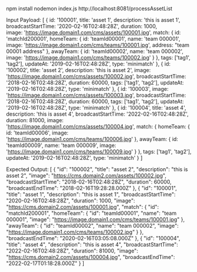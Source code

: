 npm install
nodemon index.js
http://localhost:8081/processAssetList

Input Payload:
[
  {
    id: '100001',
    title: 'asset 1',
    description: 'this is asset 1',
    broadcastStartTime: '2020-02-16T02:48:28Z',
    duration: 1000,  
    image: 'https://image.domain1.com/cms/assets/100001.jpg',
    match: {
      id: 'matchId200001',
      homeTeam: {
        id: 'teamId00001',
        name: 'team 000001',
        image: 'https://image.domain1.com/cms/teams/100001.jpg',
        address: "team 00001 address"
      },
      awayTeam: {
        id: 'teamId00002',
        name: 'team 000002',
        image: 'https://image.domain1.com/cms/teams/100002.jpg'
      }
    },
    tags: ['tag1', 'tag2'],
    updateAt: '2019-02-16T02:48:28Z',
    type: 'minimatch'
  },
  {
    id: '100002',
    title: 'asset 2',
    description: 'this is asset 2',
    image: 'https://image.domain1.com/cms/assets/100002.jpg',
    broadcastStartTime: '2018-02-16T02:48:28Z',
    duration: 60000,
    tags: ['tag1', 'tag2'],
    updateAt: '2019-02-16T02:48:28Z',
    type: 'minimatch'
  },
  {
    id: '100003',
    image: 'https://image.domain1.com/cms/assets/100003.jpg',
    broadcastStartTime: '2018-02-16T02:48:28Z',
    duration: 60000,
    tags: ['tag1', 'tag2'],
    updateAt: '2019-02-16T02:48:28Z',
    type: 'minimatch'
  },
  {
    id: '100004',
    title: 'asset 4',
    description: 'this is asset 4',
    broadcastStartTime: '2022-02-16T02:48:28Z',
    duration: 81000,
    image: 'https://image.domain1.com/cms/assets/100004.jpg',
    match: {
      homeTeam: {
        id: 'teamId00006',
        image: 'https://image.domain1.com/cms/teams/100006.jpg'
      },
      awayTeam: {
        id: 'teamId00009',
        name: 'team 000009',
        image: 'https://image.domain1.com/cms/teams/100009.jpg'
      }
    },
    tags: ['tag1', 'tag2'],
    updateAt: '2019-02-16T02:48:28Z',
    type: 'minimatch'
  }
]

Expected Output:
[
    {
        "id": "100002",
        "title": "asset 2",
        "description": "this is asset 2",
        "image": "https://cms.domain2.com/assets/100002.jpg",
        "broadcastStartTime": "2018-02-16T02:48:28Z",
        "duration": 60000,
        "broadcastEndTime": "2018-02-16T19:28:28.000Z"
    },
    {
        "id": "100001",
        "title": "asset 1",
        "description": "this is asset 1",
        "broadcastStartTime": "2020-02-16T02:48:28Z",
        "duration": 1000,
        "image": "https://cms.domain2.com/assets/100001.jpg",
        "match": {
            "id": "matchId200001",
            "homeTeam": {
                "id": "teamId00001",
                "name": "team 000001",
                "image": "https://image.domain1.com/cms/teams/100001.jpg"
            },
            "awayTeam": {
                "id": "teamId00002",
                "name": "team 000002",
                "image": "https://image.domain1.com/cms/teams/100002.jpg"
            }
        },
        "broadcastEndTime": "2020-02-16T03:05:08.000Z"
    },
    {
        "id": "100004",
        "title": "asset 4",
        "description": "this is asset 4",
        "broadcastStartTime": "2022-02-16T02:48:28Z",
        "duration": 81000,
        "image": "https://cms.domain2.com/assets/100004.jpg",
        "broadcastEndTime": "2022-02-17T01:18:28.000Z"
    }
]
